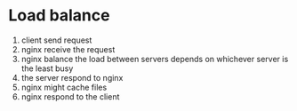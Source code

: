 # Load balance

1. client send request
1. nginx receive the request
1. nginx balance the load between servers depends on whichever server is the least busy
1. the server respond to nginx
1. nginx might cache files
1. nginx respond to the client
